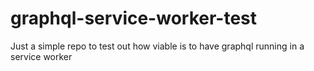 # graphql-service-worker-test
Just a simple repo to test out how viable is to have graphql running in a service worker
